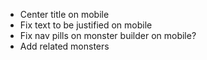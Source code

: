 - Center title on mobile
- Fix text to be justified on mobile
- Fix nav pills on monster builder on mobile?
- Add related monsters